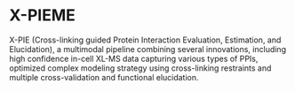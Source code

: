 # X-PIEME
X-PIE (Cross-linking guided Protein Interaction Evaluation, Estimation, and Elucidation), a multimodal pipeline combining several innovations, including high confidence in-cell XL-MS data capturing various types of PPIs, optimized complex modeling strategy using cross-linking restraints and multiple cross-validation and functional elucidation.

